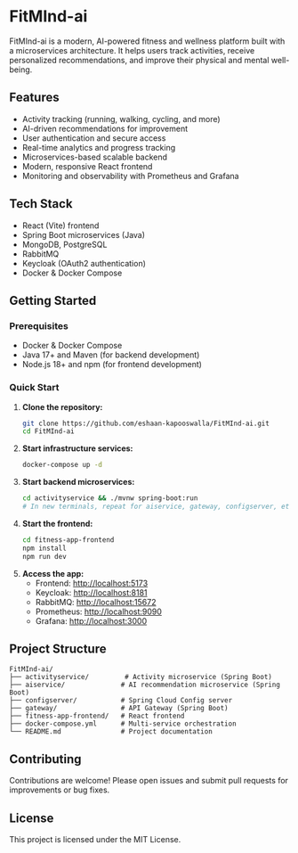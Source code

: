 # FitMInd-ai

FitMInd-ai is a modern, AI-powered fitness and wellness platform built with a microservices architecture. It helps users track activities, receive personalized recommendations, and improve their physical and mental well-being.

## Features
- Activity tracking (running, walking, cycling, and more)
- AI-driven recommendations for improvement
- User authentication and secure access
- Real-time analytics and progress tracking
- Microservices-based scalable backend
- Modern, responsive React frontend
- Monitoring and observability with Prometheus and Grafana

## Tech Stack
- React (Vite) frontend
- Spring Boot microservices (Java)
- MongoDB, PostgreSQL
- RabbitMQ
- Keycloak (OAuth2 authentication)
- Docker & Docker Compose

## Getting Started

### Prerequisites
- Docker & Docker Compose
- Java 17+ and Maven (for backend development)
- Node.js 18+ and npm (for frontend development)

### Quick Start
1. **Clone the repository:**
   ```bash
   git clone https://github.com/eshaan-kapooswalla/FitMInd-ai.git
   cd FitMInd-ai
   ```
2. **Start infrastructure services:**
   ```bash
   docker-compose up -d
   ```
3. **Start backend microservices:**
   ```bash
   cd activityservice && ./mvnw spring-boot:run
   # In new terminals, repeat for aiservice, gateway, configserver, etc.
   ```
4. **Start the frontend:**
   ```bash
   cd fitness-app-frontend
   npm install
   npm run dev
   ```
5. **Access the app:**
   - Frontend: [http://localhost:5173](http://localhost:5173)
   - Keycloak: [http://localhost:8181](http://localhost:8181)
   - RabbitMQ: [http://localhost:15672](http://localhost:15672)
   - Prometheus: [http://localhost:9090](http://localhost:9090)
   - Grafana: [http://localhost:3000](http://localhost:3000)

## Project Structure
```
FitMInd-ai/
├── activityservice/         # Activity microservice (Spring Boot)
├── aiservice/              # AI recommendation microservice (Spring Boot)
├── configserver/           # Spring Cloud Config server
├── gateway/                # API Gateway (Spring Boot)
├── fitness-app-frontend/   # React frontend
├── docker-compose.yml      # Multi-service orchestration
└── README.md               # Project documentation
```

## Contributing
Contributions are welcome! Please open issues and submit pull requests for improvements or bug fixes.

## License
This project is licensed under the MIT License. 